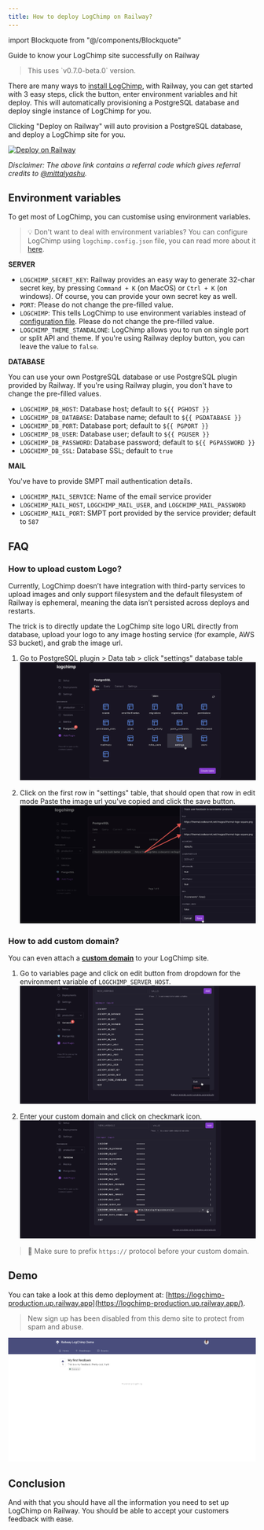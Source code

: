 ```yaml
---
title: How to deploy LogChimp on Railway?
---
```


<!-- components -->

import Blockquote from "@/components/Blockquote"

Guide to know your LogChimp site successfully on Railway

<Blockquote type="alert">
  This uses `v0.7.0-beta.0` version.
</Blockquote>

There are many ways to [install LogChimp](/docs/install), with Railway, you can get started with 3 easy steps, click the button, enter environment variables and hit deploy. This will automatically provisioning a PostgreSQL database and deploy single instance of LogChimp for you.

Clicking "Deploy on Railway" will auto provision a PostgreSQL database, and deploy a LogChimp site for you.

[![Deploy on Railway](https://railway.app/button.svg)](https://railway.app/new/template?template=https%3A%2F%2Fgithub.com%2Flogchimp%2Flogchimp&plugins=postgresql&envs=LOGCHIMP_SECRET_KEY%2CLOGCHIMP_DB_HOST%2CLOGCHIMP_DB_PORT%2CLOGCHIMP_DB_USER%2CLOGCHIMP_DB_PASSWORD%2CLOGCHIMP_DB_DATABASE%2CLOGCHIMP_DB_SSL%2CLOGCHIMP_MAIL_SERVICE%2CLOGCHIMP_MAIL_HOST%2CLOGCHIMP_MAIL_PORT%2CLOGCHIMP_MAIL_USER%2CLOGCHIMP_MAIL_PASSWORD%2CLOGCHIMP_SERVER_HOST%2CLOGCHIMP_THEME_STANDALONE%2CPORT%2CLOGCHIMP&optionalEnvs=LOGCHIMP_DB_PORT&LOGCHIMP_SECRET_KEYDesc=server.secretkey&LOGCHIMP_DB_HOSTDesc=database.host&LOGCHIMP_DB_PORTDesc=database.port&LOGCHIMP_DB_USERDesc=database.user&LOGCHIMP_DB_PASSWORDDesc=database.password&LOGCHIMP_DB_DATABASEDesc=database.name&LOGCHIMP_DB_SSLDesc=database.ssl+%28do+not+change+this+value%29&LOGCHIMP_MAIL_SERVICEDesc=mail.service&LOGCHIMP_MAIL_HOSTDesc=mail.host&LOGCHIMP_MAIL_PORTDesc=mail.port&LOGCHIMP_MAIL_USERDesc=mail.user&LOGCHIMP_MAIL_PASSWORDDesc=mail.password&LOGCHIMP_SERVER_HOSTDesc=server.host+%28do+not+change+this+value+unless+you+know+what+you%27re+doing%29&LOGCHIMP_THEME_STANDALONEDesc=theme.standalone+%28do+not+change+this+value%29&PORTDesc=same+as+server.port+%28do+not+change+this+value%29&LOGCHIMPDesc=tells+LogChimp+to+use+environment+variables&LOGCHIMP_DB_HOSTDefault=%24%7B%7B+PGHOST+%7D%7D&LOGCHIMP_DB_PORTDefault=%24%7B%7B+PGPORT+%7D%7D&LOGCHIMP_DB_USERDefault=%24%7B%7B+PGUSER+%7D%7D&LOGCHIMP_DB_PASSWORDDefault=%24%7B%7B+PGPASSWORD+%7D%7D&LOGCHIMP_DB_DATABASEDefault=%24%7B%7B+PGDATABASE+%7D%7D&LOGCHIMP_DB_SSLDefault=true&LOGCHIMP_MAIL_PORTDefault=587&LOGCHIMP_SERVER_HOSTDefault=%24%7B%7B+RAILWAY_STATIC_URL+%7D%7D&LOGCHIMP_THEME_STANDALONEDefault=false&PORTDefault=8080&LOGCHIMPDefault=1&referralCode=mittalyashu)

_Disclaimer: The above link contains a referral code which gives referral credits to [@mittalyashu](https://github.com/mittalyashu)._

## Environment variables

To get most of LogChimp, you can customise using environment variables.

> 💡 Don't want to deal with environment variables? You can configure LogChimp using `logchimp.config.json` file, you can read more about it [here](/docs/config).

**SERVER**

- `LOGCHIMP_SECRET_KEY`: Railway provides an easy way to generate 32-char secret key, by pressing `Command + K` (on MacOS) or `Ctrl + K` (on windows). Of course, you can provide your own secret key as well.
- `PORT`: Please do not change the pre-filled value.
- `LOGCHIMP`: This tells LogChimp to use environment variables instead of [configuration file](/docs/config). Please do not change the pre-filled value.
- `LOGCHIMP_THEME_STANDALONE`: LogChimp allows you to run on single port or split API and theme. If you're using Railway deploy button, you can leave the value to `false`.

**DATABASE**

You can use your own PostgreSQL database or use PostgreSQL plugin provided by Railway. If you're using Railway plugin, you don't have to change the pre-filled values.

- `LOGCHIMP_DB_HOST`: Database host; default to `${{ PGHOST }}`
- `LOGCHIMP_DB_DATABASE`: Database name; default to `${{ PGDATABASE }}`
- `LOGCHIMP_DB_PORT`: Database port; default to `${{ PGPORT }}`
- `LOGCHIMP_DB_USER`: Database user; default to `${{ PGUSER }}`
- `LOGCHIMP_DB_PASSWORD`: Database password; default to `${{ PGPASSWORD }}`
- `LOGCHIMP_DB_SSL`: Database SSL; default to `true`

**MAIL**

You've have to provide SMPT mail authentication details.

- `LOGCHIMP_MAIL_SERVICE`: Name of the email service provider
- `LOGCHIMP_MAIL_HOST`, `LOGCHIMP_MAIL_USER`, and `LOGCHIMP_MAIL_PASSWORD`
- `LOGCHIMP_MAIL_PORT`: SMPT port provided by the service provider; default to `587`

## FAQ

### How to upload custom Logo?

Currently, LogChimp doesn’t have integration with third-party services to upload images and only support filesystem and the default filesystem of Railway is ephemeral, meaning the data isn’t persisted across deploys and restarts.

The trick is to directly update the LogChimp site logo URL directly from database, upload your logo to any image hosting service (for example, AWS S3 bucket), and grab the image url.

1. Go to PostgreSQL plugin > Data tab > click "settings" database table
   ![Open settings database table from Railway UI](/images/docs/install/railway/settings-database-table.jpg)

2. Click on the first row in "settings" table, that should open that row in edit mode
   Paste the image url you've copied and click the save button.
   ![Change logo URL from settings database table](/images/docs/install/railway/change-logo-url-from-database.jpg)

### How to add custom domain?

You can even attach a **[custom domain](https://docs.railway.app/deployment/custom-domains)** to your LogChimp site.

1. Go to variables page and click on edit button from dropdown for the environment variable of `LOGCHIMP_SERVER_HOST`.
   ![Edit server_host env variable](/images/docs/install/railway/edit-server-host-env.jpg)

2. Enter your custom domain and click on checkmark icon.
   ![change to custom domain](/images/docs/install/railway/change-to-custom-domain.jpg)

> 🚨 Make sure to prefix `https://` protocol before your custom domain.

## Demo

You can take a look at this demo deployment at: [https://logchimp-production.up.railway.app](https://logchimp-production.up.railway.app/).

<Blockquote type="warning">
  New sign up has been disabled from this demo site to protect from spam and abuse.
</Blockquote>

![deployment preview](/images/docs/install/railway/deployment-preview.jpg)

## Conclusion

And with that you should have all the information you need to set up LogChimp on Railway. You should be able to accept your customers feedback with ease.
